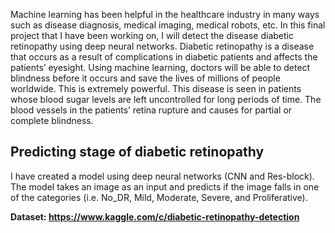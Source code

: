 Machine learning has been helpful in the healthcare industry in many ways such as disease diagnosis, medical imaging, medical robots, etc. In this final project that I have been working on, I will detect the disease diabetic retinopathy using deep neural networks. Diabetic retinopathy is a disease that occurs as a result of complications in diabetic patients and affects the patients’ eyesight. Using machine learning, doctors will be able to detect blindness before it occurs and save the lives of millions of people worldwide. This is extremely powerful. This disease is seen in patients whose blood sugar levels are left uncontrolled for long periods of time. The blood vessels in the patients’ retina rupture and causes for partial or complete blindness. 

## Predicting stage of diabetic retinopathy
I have created a model using deep neural networks (CNN and Res-block). The model takes an image as an input and predicts if the image falls in one of the categories (i.e. No_DR, Mild, Moderate, Severe, and Proliferative). 

**Dataset: https://www.kaggle.com/c/diabetic-retinopathy-detection**
